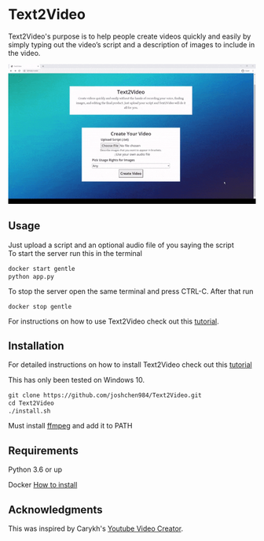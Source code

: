 # Text2Video

Text2Video's purpose is to help people create videos quickly and easily by simply typing out the video’s script and a description of images to include in the video.

![](images/demo.gif)

## Usage

Just upload a script and an optional audio file of you saying the script<br>
To start the server run this in the terminal

```
docker start gentle
python app.py
```

To stop the server open the same terminal and press CTRL-C. After that run

```
docker stop gentle
```

For instructions on how to use Text2Video check out this [tutorial](https://www.youtube.com/watch?v=o5VlCaXgN6w).

## Installation

For detailed instructions on how to install Text2Video check out this [tutorial](https://youtu.be/KutuoBaM30w)

This has only been tested on Windows 10.

```
git clone https://github.com/joshchen984/Text2Video.git
cd Text2Video
./install.sh
```

Must install [ffmpeg](https://www.ffmpeg.org/download.html#build-windows) and add it to PATH

## Requirements

Python 3.6 or up

Docker
[How to install](https://www.youtube.com/watch?v=5nX8U8Fz5S0)

## Acknowledgments

This was inspired by Carykh's [Youtube Video Creator](https://www.youtube.com/watch?v=Jr9sptoLvJU&t=64s).
